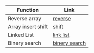 | Function          | Link |
| -----------       | -----------                        |
|Reverse array      | [reverse](./reverse/README.md)     |
| Array insert shift| [shift](./arrayInsertShift/README.MD)  
| Linked List       | [link list](../javascript/Linklist/README03.md)
| Binery search     | [binery search](../javascript/binery%20search/README04.md)